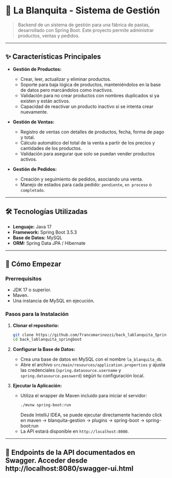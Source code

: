 # 🍝 La Blanquita - Sistema de Gestión

> Backend de un sistema de gestión para una fábrica de pastas, desarrollado con Spring Boot. Este proyecto permite administrar productos, ventas y pedidos.

---

## ✨ Características Principales

-   **Gestión de Productos:**
    -   Crear, leer, actualizar y eliminar productos.
    -   Soporte para baja lógica de productos, manteniéndolos en la base de datos pero marcándolos como inactivos.
    -   Validación para no crear productos con nombres duplicados si ya existen y están activos.
    -   Capacidad de reactivar un producto inactivo si se intenta crear nuevamente.

-   **Gestión de Ventas:**
    -   Registro de ventas con detalles de productos, fecha, forma de pago y total.
    -   Cálculo automático del total de la venta a partir de los precios y cantidades de los productos.
    -   Validación para asegurar que solo se puedan vender productos activos.

-   **Gestión de Pedidos:**
    -   Creación y seguimiento de pedidos, asociando una venta.
    -   Manejo de estados para cada pedido: `pendiente`, `en proceso` o `completado`.

---

## 🛠️ Tecnologías Utilizadas

-   **Lenguaje:** Java 17
-   **Framework:** Spring Boot 3.5.3
-   **Base de Datos:** MySQL
-   **ORM:** Spring Data JPA / Hibernate
---

## 🚀 Cómo Empezar

### Prerrequisitos

-   JDK 17 o superior.
-   Maven.
-   Una instancia de MySQL en ejecución.

### Pasos para la Instalación

1.  **Clonar el repositorio:**
    ```bash
    git clone https://github.com/francomarinozzi/back_lablanquita_SpringBoot
    cd back_lablanquita_springboot
    ```

2.  **Configurar la Base de Datos:**
    -   Crea una base de datos en MySQL con el nombre `la_blanquita_db`.
    -   Abre el archivo `src/main/resources/application.properties` y ajusta las credenciales (`spring.datasource.username` y `spring.datasource.password`) según tu configuración local.

3.  **Ejecutar la Aplicación:**
    -   Utiliza el wrapper de Maven incluido para iniciar el servidor:
        ```bash
        ./mvnw spring-boot:run
        ```
        Desde IntelliJ IDEA, se puede ejecutar directamente haciendo click en maven -> blanquita-gestion -> plugins -> spring-boot -> spring-boot:run
    -   La API estará disponible en `http://localhost:8080`.

---

## 🔌 Endpoints de la API documentados en Swagger. Acceder desde http://localhost:8080/swagger-ui.html
